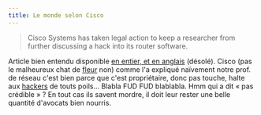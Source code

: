 ```yaml
---
title: Le monde selon Cisco
---
```


> Cisco Systems has taken legal action to keep a researcher from further
discussing a hack into its router software.

Article bien entendu disponible [en entier, et en
anglais](http://news.com.com/2100-1002_3-5807551.html) (désolé). Cisco (pas le
malheureux chat de [fleur](http://www.fleur.net/newdesign/me/) non) comme l'a
expliqué naïvement notre prof. de réseau c'est bien parce que c'est
propriétaire, donc pas touche, halte aux [hackers](http://www.phenoelit.de/)
de touts poils... Blabla FUD FUD blablabla. Hmm qui a dit « pas crédible » ?
En tout cas ils savent mordre, il doit leur rester une belle quantité
d'avocats bien nourris.

